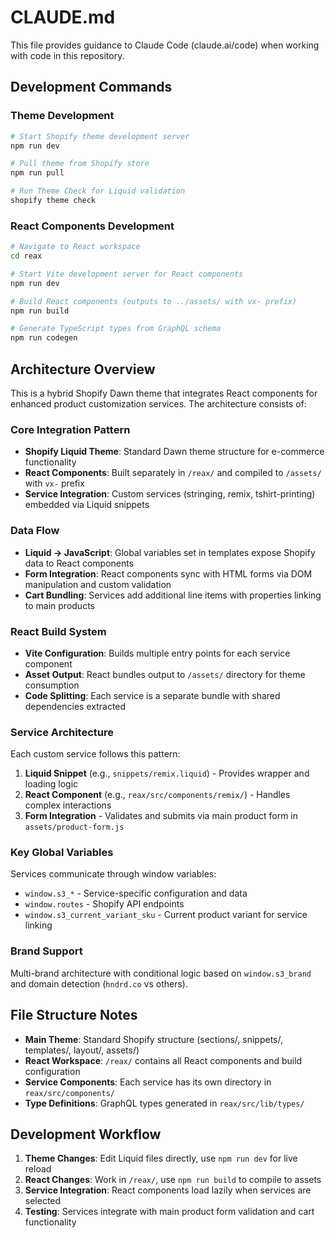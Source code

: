 # CLAUDE.md

This file provides guidance to Claude Code (claude.ai/code) when working with code in this repository.

## Development Commands

### Theme Development
```bash
# Start Shopify theme development server
npm run dev

# Pull theme from Shopify store
npm run pull

# Run Theme Check for Liquid validation
shopify theme check
```

### React Components Development
```bash
# Navigate to React workspace
cd reax

# Start Vite development server for React components
npm run dev

# Build React components (outputs to ../assets/ with vx- prefix)
npm run build

# Generate TypeScript types from GraphQL schema
npm run codegen
```

## Architecture Overview

This is a hybrid Shopify Dawn theme that integrates React components for enhanced product customization services. The architecture consists of:

### Core Integration Pattern
- **Shopify Liquid Theme**: Standard Dawn theme structure for e-commerce functionality
- **React Components**: Built separately in `/reax/` and compiled to `/assets/` with `vx-` prefix
- **Service Integration**: Custom services (stringing, remix, tshirt-printing) embedded via Liquid snippets

### Data Flow
- **Liquid → JavaScript**: Global variables set in templates expose Shopify data to React components
- **Form Integration**: React components sync with HTML forms via DOM manipulation and custom validation
- **Cart Bundling**: Services add additional line items with properties linking to main products

### React Build System
- **Vite Configuration**: Builds multiple entry points for each service component
- **Asset Output**: React bundles output to `/assets/` directory for theme consumption
- **Code Splitting**: Each service is a separate bundle with shared dependencies extracted

### Service Architecture
Each custom service follows this pattern:
1. **Liquid Snippet** (e.g., `snippets/remix.liquid`) - Provides wrapper and loading logic
2. **React Component** (e.g., `reax/src/components/remix/`) - Handles complex interactions
3. **Form Integration** - Validates and submits via main product form in `assets/product-form.js`

### Key Global Variables
Services communicate through window variables:
- `window.s3_*` - Service-specific configuration and data
- `window.routes` - Shopify API endpoints
- `window.s3_current_variant_sku` - Current product variant for service linking

### Brand Support
Multi-brand architecture with conditional logic based on `window.s3_brand` and domain detection (`hndrd.co` vs others).

## File Structure Notes

- **Main Theme**: Standard Shopify structure (sections/, snippets/, templates/, layout/, assets/)
- **React Workspace**: `/reax/` contains all React components and build configuration
- **Service Components**: Each service has its own directory in `reax/src/components/`
- **Type Definitions**: GraphQL types generated in `reax/src/lib/types/`

## Development Workflow

1. **Theme Changes**: Edit Liquid files directly, use `npm run dev` for live reload
2. **React Changes**: Work in `/reax/`, use `npm run build` to compile to assets
3. **Service Integration**: React components load lazily when services are selected
4. **Testing**: Services integrate with main product form validation and cart functionality